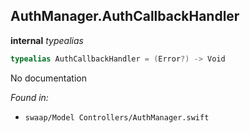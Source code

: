## AuthManager.AuthCallbackHandler

**internal** *typealias*

```swift
typealias AuthCallbackHandler = (Error?) -> Void
```

No documentation



*Found in:*

* `swaap/Model Controllers/AuthManager.swift`



